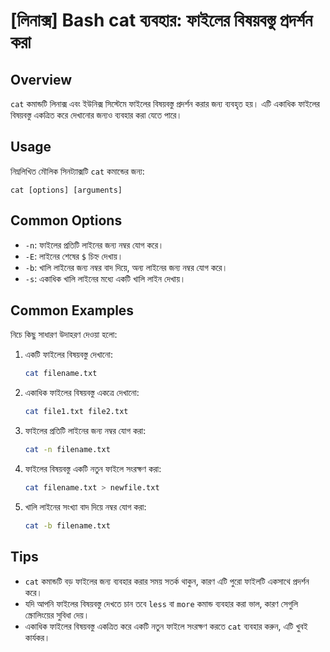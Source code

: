 # [লিনাক্স] Bash cat ব্যবহার: ফাইলের বিষয়বস্তু প্রদর্শন করা

## Overview
`cat` কমান্ডটি লিনাক্স এবং ইউনিক্স সিস্টেমে ফাইলের বিষয়বস্তু প্রদর্শন করার জন্য ব্যবহৃত হয়। এটি একাধিক ফাইলের বিষয়বস্তু একত্রিত করে দেখানোর জন্যও ব্যবহার করা যেতে পারে।

## Usage
নিম্নলিখিত মৌলিক সিনট্যাক্সটি `cat` কমান্ডের জন্য:

```
cat [options] [arguments]
```

## Common Options
- `-n`: ফাইলের প্রতিটি লাইনের জন্য নম্বর যোগ করে।
- `-E`: লাইনের শেষের `$` চিহ্ন দেখায়।
- `-b`: খালি লাইনের জন্য নম্বর বাদ দিয়ে, অন্য লাইনের জন্য নম্বর যোগ করে।
- `-s`: একাধিক খালি লাইনের মধ্যে একটি খালি লাইন দেখায়।

## Common Examples
নিচে কিছু সাধারণ উদাহরণ দেওয়া হলো:

1. একটি ফাইলের বিষয়বস্তু দেখানো:
   ```bash
   cat filename.txt
   ```

2. একাধিক ফাইলের বিষয়বস্তু একত্রে দেখানো:
   ```bash
   cat file1.txt file2.txt
   ```

3. ফাইলের প্রতিটি লাইনের জন্য নম্বর যোগ করা:
   ```bash
   cat -n filename.txt
   ```

4. ফাইলের বিষয়বস্তু একটি নতুন ফাইলে সংরক্ষণ করা:
   ```bash
   cat filename.txt > newfile.txt
   ```

5. খালি লাইনের সংখ্যা বাদ দিয়ে নম্বর যোগ করা:
   ```bash
   cat -b filename.txt
   ```

## Tips
- `cat` কমান্ডটি বড় ফাইলের জন্য ব্যবহার করার সময় সতর্ক থাকুন, কারণ এটি পুরো ফাইলটি একসাথে প্রদর্শন করে।
- যদি আপনি ফাইলের বিষয়বস্তু দেখতে চান তবে `less` বা `more` কমান্ড ব্যবহার করা ভাল, কারণ সেগুলি স্ক্রোলিংয়ের সুবিধা দেয়।
- একাধিক ফাইলের বিষয়বস্তু একত্রিত করে একটি নতুন ফাইলে সংরক্ষণ করতে `cat` ব্যবহার করুন, এটি খুবই কার্যকর।